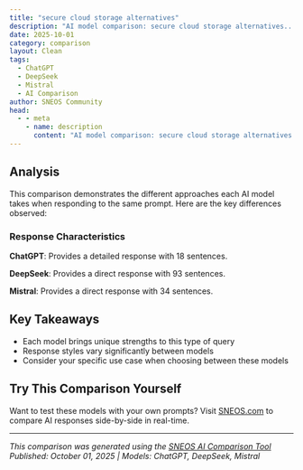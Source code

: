 ```yaml
---
title: "secure cloud storage alternatives"
description: "AI model comparison: secure cloud storage alternatives..."
date: 2025-10-01
category: comparison
layout: Clean
tags:
  - ChatGPT
  - DeepSeek
  - Mistral
  - AI Comparison
author: SNEOS Community
head:
  - - meta
    - name: description
      content: "AI model comparison: secure cloud storage alternatives..."
---
```


<ChatComparison
  title="secure cloud storage alternatives"
  prompt="secure cloud storage alternatives"
  :responses='{
    "ChatGPT": "Certainly! Here are some secure cloud storage alternatives, known for offering strong encryption, privacy features, and robust security:\n\n### 1. **Tresorit**\n- **Encryption:** End-to-end encryption (E2EE)\n- **Features:** Zero-knowledge encryption, secure file sharing, GDPR compliant, multi-factor authentication (MFA)\n- **Best for:** Businesses and individuals looking for high-security cloud storage\n\n### 2. **Sync.com**\n- **Encryption:** End-to-end encryption\n- **Features:** Zero-knowledge privacy, file versioning, remote wipe, MFA\n- **Best for:** Personal and business use with privacy emphasis\n\n### 3. **pCloud (with pCloud Crypto)**\n- **Encryption:** Client-side encryption with their Crypto add-on\n- **Features:** Zero-knowledge option via Crypto folder, file sharing with access control, lifetime plans\n- **Best for:** Users wanting flexibility and optional enhanced encryption\n\n### 4. **MEGA**\n- **Encryption:** End-to-end encryption\n- **Features:** Generous free storage, secure sharing, two-factor authentication\n- **Best for:** Users needing both storage and collaboration with strong privacy\n\n### 5. **SpiderOak ONE**\n- **Encryption:** End-to-end encryption\n- **Features:** Zero-knowledge privacy policy, backup and sync, secure file sharing\n- **Best for:** Privacy-focused backup and storage users\n\n### 6. **Internxt**\n- **Encryption:** End-to-end encryption\n- **Features:** Decentralized storage model, zero-knowledge, GDPR compliant\n- **Best for:** Users interested in decentralized, privacy-first storage\n\n### 7. **Proton Drive**\n- **Encryption:** End-to-end encryption\n- **Features:** Developed by ProtonMail team, zero-knowledge encryption, strong privacy laws (Switzerland)\n- **Best for:** Users wanting secure cloud storage with strong privacy protections\n\n---\n\n### Tips for Choosing Secure Cloud Storage:\n\n- Look for **end-to-end encryption** to ensure data privacy.\n- Choose services with **zero-knowledge policies** so even the provider can\u0027t access your data.\n- Validate that the company complies with relevant **data protection regulations** (e.g., GDPR).\n- Use **multi-factor authentication (MFA)** to enhance account security.\n- Consider service location to avoid jurisdictions with intrusive surveillance.\n\nIf you want recommendations tailored to a specific use case (personal, business, encrypted backup, etc.), feel free to ask!",
    "DeepSeek": "Of course. The term \u0022secure cloud storage\u0022 can mean different things depending on your primary threat model. Are you worried about government surveillance, data breaches, or the service itself reading your files?\n\nThe gold standard for security is **Zero-Knowledge (or End-to-End) Encryption**. This means your data is encrypted on your device *before* it\u0027s uploaded. The service provider never sees your decryption key and cannot access your files.\n\nHere is a breakdown of secure cloud storage alternatives, categorized by their approach to security and privacy.\n\n---\n\n### Top Tier: Zero-Knowledge Leaders\n\nThese services are the most recommended for privacy and security, as they implement zero-knowledge encryption by default for all your data.\n\n1.  **Proton Drive** (from the makers of Proton Mail)\n    *   **Security Model:** Zero-Knowledge by default. Based in Switzerland, which has strong privacy laws.\n    *   **Pros:** Excellent reputation from the Proton ecosystem, clean and simple interface, open-source core cryptography.\n    *   **Cons:** Relatively new, features are still maturing compared to more established players.\n    *   **Best for:** Users who prioritize privacy above all else and are already invested in or trust the Proton ecosystem.\n\n2.  **Tresorit**\n    *   **Security Model:** Zero-Knowledge by default. Based in Switzerland (with a subsidiary in the EU).\n    *   **Pros:** Extremely security-focused, compliant with strict regulations like GDPR and HIPAA, offers robust business plans.\n    *   **Cons:** One of the more expensive options on the market.\n    *   **Best for:** Businesses and professionals who need top-tier security and compliance for sensitive data.\n\n3.  **Sync.com**\n    *   **Security Model:** Zero-Knowledge by default. Based in Canada (a Five-Eyes country, but their zero-knowledge model mitigates this).\n    *   **Pros:** Excellent value for money, simple pricing, great performance, and a strong focus on user privacy.\n    *   **Cons:** The user interface and collaboration features can feel less polished than Google Drive or Dropbox.\n    *   **Best for:** Individuals and teams looking for the best balance of price, security, and performance.\n\n4.  **Skiff**\n    *   **Security Model:** Zero-Knowledge, end-to-end encrypted, and fully open-source.\n    *   **Pros:** Offers not just storage but also an encrypted email, calendar, and pages (like Google Docs). Very modern and privacy-focused.\n    *   **Cons:** A newer company, so its long-term stability is still being proven.\n    *   **Best for:** Users wanting a fully integrated, private, and open-source alternative to Google Workspace.\n\n---\n\n### Established Players with Caveats\n\nThese are mainstream services that offer convenience and features, but their security requires you to enable specific settings or trust the provider more.\n\n1.  **MEGA**\n    *   **Security Model:** Zero-Knowledge by default. Offers a massive free plan (20 GB).\n    *   **Pros:** Generous free tier, strong encryption, and feature-rich with built-in chat.\n    *   **Cons:** Based in New Zealand (a Five-Eyes country), and its history (the successor to Megaupload) raises questions for some, though the current company is under new ownership and has a clean security record.\n    *   **Best for:** Users wanting a large amount of free, zero-knowledge storage.\n\n2.  **Dropbox**\n    *   **Security Model:** **Not zero-knowledge by default.** You must use a separate feature called \u0022Dropbox Vault\u0022 or a third-party tool like Cryptomator to achieve this.\n    *   **Pros:** Unbeatable collaboration features, seamless file synchronization, and excellent integration with other apps.\n    *   **Cons:** Dropbox holds the encryption keys to your main storage and has had breaches in the past.\n    *   **Best for:** Teams that heavily rely on collaboration and are willing to add a layer of client-side encryption for sensitive files.\n\n3.  **Google Drive / Microsoft OneDrive**\n    *   **Security Model:** **Not zero-knowledge by default.** They use server-side encryption and have access to your data for indexing, scanning (e.g., for CSAM), and advertising.\n    *   **Pros:** Deeply integrated with their respective ecosystems (Google Workspace, Microsoft 365), excellent collaboration tools, and often already paid for as part of a bundle.\n    *   **Cons:** The provider can access your data. Privacy policies are geared towards their business models (ads and services).\n    *   **Best for:** Users deeply embedded in the Google or Microsoft ecosystems for non-sensitive data and collaboration.\n\n---\n\n### The \u0022Roll-Your-Own-Security\u0022 Approach\n\nThis is the most secure option if configured correctly, as you control the entire stack.\n\n1.  **Self-Hosting (Nextcloud / ownCloud)**\n    *   **How it works:** You install server software (like Nextcloud) on your own hardware (a home server, VPS, or Raspberry Pi). You are the cloud.\n    *   **Pros:** Ultimate control, no file size or storage limits (besides your own hardware), and you can add end-to-end encryption plugins.\n    *   **Cons:** Requires technical expertise to set up and maintain securely. You are responsible for backups, uptime, and security patches.\n\n2.  **Cryptomator / Boxcryptor (Free for personal use)**\n    *   **How it works:** These are not storage providers themselves. They create encrypted \u0022vaults\u0022 on your device that you then sync to **any** cloud storage (Google Drive, Dropbox, etc.).\n    *   **Pros:** Transforms any insecure cloud into a zero-knowledge service. Gives you the freedom to choose the cloud for price/speed while handling security separately.\n    *   **Cons:** Adds an extra step and requires the software to be installed on all devices you want to access the files from.\n    *   **Best for:** Users who want to keep using a convenient cloud service (like Google Drive) but need true zero-knowledge security for specific sensitive folders.\n\n---\n\n### Quick Comparison Table\n\n| Service | Zero-Knowledge By Default? | Best For | Free Tier |\n| :--- | :--- | :--- | :--- |\n| **Proton Drive** | **Yes** | Privacy-focused individuals | 1 GB (5 GB with referral) |\n| **Tresorit** | **Yes** | Businesses \u0026 compliance | 3 GB (limited) |\n| **Sync.com** | **Yes** | Best value for security | 5 GB |\n| **Skiff** | **Yes** | All-in-one private workspace | 10 GB |\n| **MEGA** | **Yes** | Large free zero-knowledge storage | 20 GB |\n| **Dropbox** | No | Collaboration \u0026 integrations | 2 GB |\n| **Google Drive** | No | Google ecosystem users | 15 GB (shared with Gmail) |\n| **Self-Hosted** | Optional | Tech-savvy users with full control | N/A |\n| **Cryptomator** | N/A | Adding security to any cloud service | Freemium |\n\n### How to Choose\n\n1.  **What is your threat model?** For most people, protecting data from breaches and mass surveillance is the goal. For this, **a zero-knowledge provider like Sync.com or Proton Drive is ideal.**\n2.  **Do you need collaboration?** If you frequently share and edit files with others, ensure the service\u0027s sharing features meet your needs (e.g., secure link sharing with passwords and expiration dates).\n3.  **What\u0027s your budget?** Prices vary significantly. Sync.com offers great security at a lower price, while Tresorit is a premium, business-grade solution.\n4.  **How technical are you?** If you\u0027re not tech-savvy, a managed service is better than self-hosting.\n\n**Final Recommendation:** For the best combination of strong security (zero-knowledge), ease of use, and value, start by looking at **Sync.com** and **Proton Drive**. If you need to stay on a platform like Google Drive but want to secure specific files, use **Cryptomator**.",
    "Mistral": "Secure cloud storage is essential for protecting sensitive data. Here are some alternatives that prioritize security:\n\n1. **Tresorit**:\n   - **Features**: End-to-end encryption, zero-knowledge architecture, secure file sharing, and compliance with GDPR and HIPAA.\n   - **Use Case**: Ideal for businesses and individuals needing high security for sensitive data.\n\n2. **SpiderOak ONE**:\n   - **Features**: Zero-knowledge encryption, secure file sharing, and backup capabilities.\n   - **Use Case**: Suitable for personal and business use, especially for those who need strong privacy protections.\n\n3. **Sync.com**:\n   - **Features**: End-to-end encryption, zero-knowledge architecture, secure file sharing, and compliance with GDPR and HIPAA.\n   - **Use Case**: Great for individuals and small businesses looking for a user-friendly, secure solution.\n\n4. **pCloud**:\n   - **Features**: Optional end-to-end encryption (pCloud Crypto), secure file sharing, and compliance with GDPR.\n   - **Use Case**: Good for personal and business use, with the option to add extra security features.\n\n5. **MEGA**:\n   - **Features**: End-to-end encryption, secure file sharing, and compliance with GDPR.\n   - **Use Case**: Ideal for individuals and small businesses needing secure storage with generous free storage options.\n\n6. **Nextcloud**:\n   - **Features**: Self-hosted solution with end-to-end encryption, secure file sharing, and compliance with GDPR.\n   - **Use Case**: Best for businesses and individuals who prefer to have full control over their data and infrastructure.\n\n7. **Box**:\n   - **Features**: Advanced security features, compliance with GDPR, HIPAA, and other regulations, secure file sharing.\n   - **Use Case**: Suitable for enterprises needing robust security and compliance features.\n\n8. **Dropbox Business**:\n   - **Features**: Advanced security features, compliance with GDPR, HIPAA, and other regulations, secure file sharing.\n   - **Use Case**: Ideal for businesses needing a balance of security and ease of use.\n\n9. **Google Drive (with Google Workspace)**:\n   - **Features**: Advanced security features, compliance with GDPR, HIPAA, and other regulations, secure file sharing.\n   - **Use Case**: Suitable for businesses and individuals needing a comprehensive suite of productivity tools along with secure storage.\n\n10. **Microsoft OneDrive (with Microsoft 365)**:\n    - **Features**: Advanced security features, compliance with GDPR, HIPAA, and other regulations, secure file sharing.\n    - **Use Case**: Ideal for businesses and individuals needing a comprehensive suite of productivity tools along with secure storage.\n\nWhen choosing a secure cloud storage solution, consider factors such as encryption methods, compliance with relevant regulations, ease of use, and cost. Additionally, always ensure that the provider has a strong reputation for security and privacy."
  }'
  published-date="16:05"
/>

## Analysis

This comparison demonstrates the different approaches each AI model takes when responding to the same prompt. Here are the key differences observed:

### Response Characteristics

**ChatGPT**: Provides a detailed response with 18 sentences. 

**DeepSeek**: Provides a direct response with 93 sentences. 

**Mistral**: Provides a direct response with 34 sentences. 

## Key Takeaways

- Each model brings unique strengths to this type of query
- Response styles vary significantly between models
- Consider your specific use case when choosing between these models

## Try This Comparison Yourself

Want to test these models with your own prompts? Visit [SNEOS.com](https://sneos.com) to compare AI responses side-by-side in real-time.

---

*This comparison was generated using the [SNEOS AI Comparison Tool](https://sneos.com)*
*Published: October 01, 2025 | Models: ChatGPT, DeepSeek, Mistral*
